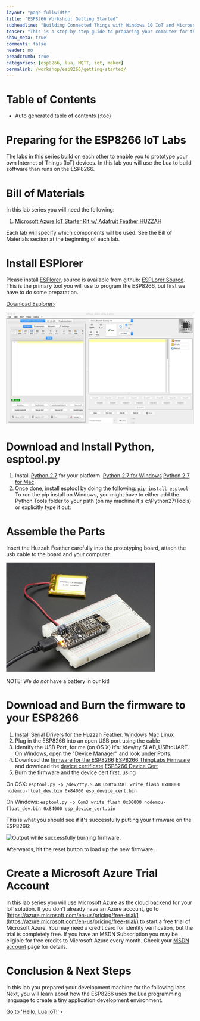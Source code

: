 ```yaml
---
layout: "page-fullwidth"
title: "ESP8266 Workshop: Getting Started"
subheadline: "Building Connected Things with Windows 10 IoT and Microsoft Azure"
teaser: "This is a step-by-step guide to preparing your computer for the Thingy for Windows IoT Workshop."
show_meta: true
comments: false
header: no
breadcrumb: true
categories: [esp8266, lua, MQTT, iot, maker]
permalink: /workshop/esp8266/getting-started/
---
```

# Table of Contents
*  Auto generated table of contents
{:toc}

# Preparing for the ESP8266 IoT Labs
The labs in this series build on each other to enable you to prototype your own Internet of Things (IoT) devices. 
In this lab you will use the Lua to build software than runs on the ESP8266.

# Bill of Materials
In this lab series you will need the following:

1. [Microsoft Azure IoT Starter Kit w/ Adafruit Feather HUZZAH](https://www.adafruit.com/product/3032)

Each lab will specify which components will be used. See the Bill of Materials section at the beginning of each lab.

# Install ESPlorer
Please install [ESPlorer](http://esp8266.ru/esplorer/), source is available from github: [ESPLorer Source](https://github.com/4refr0nt/ESPlorer).
This is the primary tool you will use to program the ESP8266, but first we have to do some preparation.

<a class="radius button small" href="http://esp8266.ru/esplorer-latest/?f=ESPlorer.zip">Download Esplorer›</a>

<img src="/images/esplorer.png"/>

# Download and Install Python, esptool.py

1. Install [Python 2.7](https://www.python.org/downloads/release/python-2711/) for your platform.
<a class="radius button small" href="https://www.python.org/ftp/python/2.7.11/python-2.7.11.amd64.msi">Python 2.7 for Windows</a>
<a class="radius button small" href="https://www.python.org/ftp/python/2.7.11/python-2.7.11-macosx10.6.pkg">Python 2.7 for Mac</a>
2. Once done, install [esptool](https://github.com/themadinventor/esptool/blob/master/README.md) by doing the following: ```pip install esptool```
To run the pip install on Windows, you might have to either add the Python Tools folder to your path (on my machine it's c:\Python27\Tools) or explicitly type it out. 

# Assemble the Parts
Insert the Huzzah Feather carefully into the prototyping board, attach the usb cable to the board and your computer.

<img src="/images/huzzah-feather-board.png" alt="Assembled Parts" style="width: 400px;"/>

NOTE: We _do not_ have a battery in our kit!

# Download and Burn the firmware to your ESP8266

1. [Install Serial Drivers](https://www.silabs.com/products/mcu/Pages/USBtoUARTBridgeVCPDrivers.aspx) for the Huzzah Feather.
<a class="radius button small" href="https://www.silabs.com/Support%20Documents/Software/CP210x_Windows_Drivers.zip">Windows</a>
<a class="radius button small" href="https://www.silabs.com/Support%20Documents/Software/Mac_OSX_VCP_Driver.zip">Mac</a>
<a class="radius button small" href="https://www.silabs.com/Support%20Documents/Software/Linux_3.x.x_VCP_Driver_Source.zip">Linux</a>
2. Plug in the ESP8266 into an open USB port using the cable
3. Identify the USB Port, for me (on OS X) it's: /dev/tty.SLAB_USBtoUART. On Windows, open the "Device Manager" and look under Ports. 
4. Download the [firmware for the ESP8266](https://cdn.rawgit.com/ThingLabsIo/ThingLabsIo.github.io/master/pages/workshop/esp8266/nodemcu-float_dev.bin)
<a class="radius button small" href="https://cdn.rawgit.com/ThingLabsIo/ThingLabsIo.github.io/master/pages/workshop/esp8266/nodemcu-float_dev.bin">ESP8266 ThingLabs Firmware</a> and download the [device certificate](https://cdn.rawgit.com/ThingLabsIo/ThingLabsIo.github.io/master/pages/workshop/esp8266/esp_device_cert.bin)
<a class="radius button small" href="https://cdn.rawgit.com/ThingLabsIo/ThingLabsIo.github.io/master/pages/workshop/esp8266/esp_device_cert.bin">ESP8266 Device Cert</a>
5. Burn the firmware and the device cert first, using	

On OSX:
```esptool.py -p /dev/tty.SLAB_USBtoUART write_flash 0x00000 nodemcu-float_dev.bin 0x84000 esp_device_cert.bin```

On Windows:
```esptool.py -p Com3 write_flash 0x00000 nodemcu-float_dev.bin 0x84000 esp_device_cert.bin```

This is what you should see if it's successfully putting your firmware on the ESP8266:

<img src="/images/ESP8266-Burn-bin-Output.png" alt="Output while successfully burning firmware." style="width: 400px;"/>

Afterwards, hit the reset button to load up the new firmware.

# Create a Microsoft Azure Trial Account
In this lab series you will use Microsoft Azure as the cloud backend for your IoT solution. If you don't already have an Azure account, go to [https://azure.microsoft.com/en-us/pricing/free-trial/](https://azure.microsoft.com/en-us/pricing/free-trial/) to start a free trial of Microsoft Azure. You may need a credit card for identity verification, but the trial is completely free. If you have an MSDN Subscription you may be eligible for free credits to Microsoft Azure every month. Check your [MSDN account](https://msdn.microsoft.com/subscriptions/manage/) page for details.

# Conclusion &amp; Next Steps
In this lab you prepared your development machine for the following labs. Next, you will learn about how the ESP8266 uses the Lua programming language to create a tiny application development environment.

<a class="radius button small" href="{{ site.url }}/workshop/esp8266/hello-lua-iot/">Go to 'Hello, Lua IoT!' ›</a>
